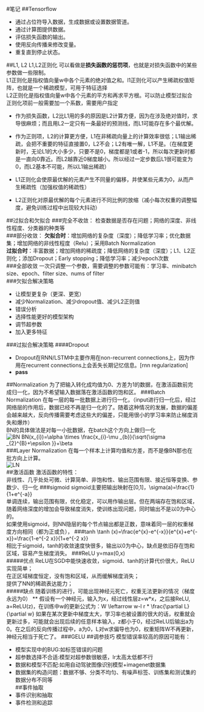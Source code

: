 #笔记
##Tensorflow
* 通过占位符导入数据，生成数据或设置数据管道。
* 通过计算图提供数据。
* 评估损失函数的输出。
* 使用反向传播来修改变量。
* 重复直到停止状态。  

##L1, L2
L1,L2正则化 可以看做是**损失函数的惩罚项**，也就是对损失函数中的某些参数做一些限制。  
L1正则化是指权值向量w中各个元素的绝对值之和。l1正则化可以产生稀疏权值矩阵，也就是一个稀疏模型，可用于特征选择  
L2正则化是指权值向量w中各个元素的平方和再求平方根。可以防止模型过拟合  
正则化项前一般需要加一个系数，需要用户指定  

*  作为损失函数，L2比L1用的多的原因是L2计算方便，因为在涉及绝对值时，求导很麻烦；而且用L2一定只有一条最好的预测线，而L1可能存在多个最优解。 

*  作为正则项，L2的计算更方便，L1在非稀疏向量上的计算效率很低；L1输出稀疏，会把不重要的特征直接置0，L2不会；L2有唯一解，L1不是。（在梯度更新时，无论L1的大小多少，只要不是0，梯度都是1或者-1，所以每次更新时都是一直向0靠近。而L2越靠近0梯度越小。所以经过一定步数后L1很可能变为0，而L2基本不可能，所以L1输出稀疏）  
*  L1正则化会使原最优解的元素产生不同量的偏移，并使某些元素为0，从而产生稀疏性（加强权值的稀疏性）
*  L2正则化对原最优解的每个元素进行不同比例的放缩（减小每次权重的调整幅度，避免训练过程中出现较大抖动）

##过拟合和欠拟合
###完全不收敛：
检查数据是否存在问题；网络的深度、非线性程度、分类器的种类等  
###部分收敛：
**欠拟合时**：增加网络的复杂度（深度）；降低学习率；优化数据集；增加网络的非线性程度（Relu）；采用Batch Normalization  
**过拟合时**：丰富数据；增加网络的稀疏度；降低网络的复杂度（深度）；L1、L2正则化；添加Dropout；Early stopping；降低学习率；减少epoch次数  
###全部收敛
一次只调整一个参数，需要调整的参数可能有：学习率、minibatch size、epoch、filter size、nums of filter  
###欠拟合解决策略
*  让模型更复杂（更深、更宽）
*  减少Normalization、减少dropout值、减少L2正则值
*  错误分析
*  选择性能更好的模型架构
*  调节超参数
*  加入更多特征

###过拟合解决策略
####Dropout
* Dropout在RNN/LSTM中主要作用在non-recurrent connections上，因为作用在recurrent connections上会丢失长期记忆信息。[rnn regularization]
*  **pass**  

##Normalization
为了把输入转化成均值为0、方差为1的数据，在激活函数前完成归一化，因为不希望输入数据落在激活函数的饱和区。
###Batch Normalization
在每一层的每一批数据上进行归一化，（input进行归一化后，经过网络层的作用后，数据已经不再是归一化的了。随着这种情况的发展，数据的偏差会越来越大，反向传播需要考虑这些大的偏差，只能用很小的学习率来防止梯度消失和爆炸）  
BN的具体做法是对每一小批数据，在batch这个方向上做归一化  
![BN](/users/anlei/desktop/笔记/pic/BN.png)
BN(x_{i})=\alpha \times \frac{x_{i}-\mu _{b}}{\sqrt{\sigma _{2}^{B}+\epsilon }}+\beta  
###Layer Normalization
在每一个样本上计算均值和方差，而不是像BN那也在批方向上计算。  
![LN](/users/anlei/desktop/笔记/pic/LN.png)  
##激活函数
激活函数的特性：  
非线性、几乎处处可微、计算简单、非饱和性、输出范围有限、接近恒等变换、参数少、归一化
###sigmoid
sigmoid主要把输出映射在[0,1]，\sigma(a)=\frac{1}{1+e^{-a}}  
单调连续，输出范围有限，优化稳定，可以用作输出层。但在两端存在饱和区域，随着网络深度的增加会导致梯度消失，使训练出现问题，同时输出不是以0为中心的。  
如果使用sigmoid，则NN隐层的每个节点输出都是正数，意味着同一层的权重梯度方向相同（都为正或负），
###tanh
\tanh (x)=\frac{e^{x}-e^{-x}}{e^{x}+e^{-x}}=\frac{1-e^{-2 x}}{1+e^{-2 x}}  
相比于sigmoid，tanh的收敛速度快很多，输出以0为中心，缺点是依旧存在饱和区域，容易产生梯度消失。
###ReLU
y=max(0,x)  
#####优点
ReLU在SGD中能快速收敛，sigmoid、tanh的计算代价很大，ReLU实现简单；  
在正区域梯度恒定，没有饱和区域，从而缓解梯度消失；  
提供了NN的稀疏表达能力；  
#####缺点
随着训练的进行，可能出现神经元死亡，权重无法更新的情况（梯度永远为0）
** 假设有一个神经元，输入为x，经过线性层z=w*x，之后接ReLU, a=ReLU(z)，在训练中w的更新公式为：W \leftarrow w-l r * \frac{\partial L}{\partial w} 如果在某次更新中梯度太大，学习率也被设置的很大的话，权重就会更新过多，可能就会出现后续的任意样本输入，z都小于0，经过ReLU后输出a为0。在之后的反向传播过程中，a为0，L对w求偏导也为0，权重矩阵W不再更新，神经元相当于死亡了。
###GELU
##调参技巧
模型错误率较高的原因可能有：  

*  模型实现中的BUG:如标签错误的问题
*  超参数选择不合适:模型对超参数很敏感，lr太高太低都不行
*  数据和模型不匹配:如用自动驾驶图像识别模型+imagenet数据集
*  数据集的构造问题：数据不够、分类不均匀、有噪声标签、训练集和测试集的数据分布不同等  
##事件抽取
* 事件识别和抽取
* 事件检测和追踪

